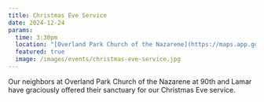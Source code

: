 ```yaml
---
title: Christmas Eve Service
date: 2024-12-24
params:
  time: 3:30pm
  location: "[Overland Park Church of the Nazarene](https://maps.app.goo.gl/8JSpnLGREJ7VyhJG6)"
  featured: true
  image: /images/events/christmas-eve-service.jpg
---
```


Our neighbors at Overland Park Church of the Nazarene at 90th and Lamar have graciously offered their sanctuary for our Christmas Eve service.
